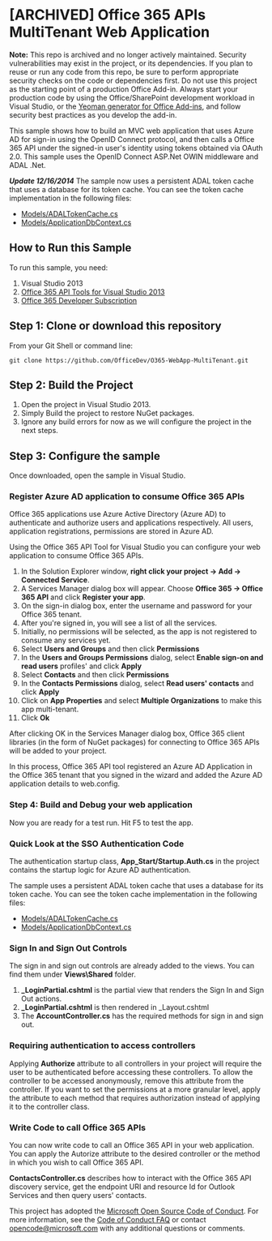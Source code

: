 [ARCHIVED] Office 365 APIs MultiTenant Web Application
============================================

**Note:** This repo is archived and no longer actively maintained. Security vulnerabilities may exist in the project, or its dependencies. If you plan to reuse or run any code from this repo, be sure to perform appropriate security checks on the code or dependencies first. Do not use this project as the starting point of a production Office Add-in. Always start your production code by using the Office/SharePoint development workload in Visual Studio, or the [Yeoman generator for Office Add-ins](https://github.com/OfficeDev/generator-office), and follow security best practices as you develop the add-in.

This sample shows how to build an MVC web application that uses Azure AD for sign-in using the OpenID Connect protocol, and then calls a Office 365 API under the signed-in user's identity using tokens obtained via OAuth 2.0. This sample uses the OpenID Connect ASP.Net OWIN middleware and ADAL .Net.

***Update 12/16/2014***
The sample now uses a persistent ADAL token cache that uses a database for its token cache. You can see the token cache implementation in the following files:
- [Models/ADALTokenCache.cs](https://github.com/OfficeDev/O365-WebApp-MultiTenant/blob/master/O365-WebApp-MultiTenant/O365-WebApp-MultiTenant/Models/ADALTokenCache.cs)
- [Models/ApplicationDbContext.cs](https://github.com/OfficeDev/O365-WebApp-MultiTenant/blob/master/O365-WebApp-MultiTenant/O365-WebApp-MultiTenant/Models/ApplicationDbContext.cs)


## How to Run this Sample
To run this sample, you need:

1. Visual Studio 2013
2. [Office 365 API Tools for Visual Studio 2013](http://aka.ms/OfficeDevToolsForVS2013)
3. [Office 365 Developer Subscription](https://portal.office.com/Signup/Signup.aspx?OfferId=6881A1CB-F4EB-4db3-9F18-388898DAF510&DL=DEVELOPERPACK&ali=1)

## Step 1: Clone or download this repository
From your Git Shell or command line:

`git clone https://github.com/OfficeDev/O365-WebApp-MultiTenant.git`

## Step 2: Build the Project
1. Open the project in Visual Studio 2013.
2. Simply Build the project to restore NuGet packages.
3. Ignore any build errors for now as we will configure the project in the next steps.

## Step 3: Configure the sample
Once downloaded, open the sample in Visual Studio.

### Register Azure AD application to consume Office 365 APIs
Office 365 applications use Azure Active Directory (Azure AD) to authenticate and authorize users and applications respectively. All users, application registrations, permissions are stored in Azure AD.

Using the Office 365 API Tool for Visual Studio you can configure your web application to consume Office 365 APIs. 

1. In the Solution Explorer window, **right click your project -> Add -> Connected Service**.
2. A Services Manager dialog box will appear. Choose **Office 365 -> Office 365 API** and click **Register your app**.
3. On the sign-in dialog box, enter the username and password for your Office 365 tenant. 
4. After you're signed in, you will see a list of all the services. 
5. Initially, no permissions will be selected, as the app is not registered to consume any services yet.
6. Select **Users and Groups** and then click **Permissions**
7. In the **Users and Groups Permissions** dialog, select **Enable sign-on and read users** profiles' and click **Apply**
8. Select **Contacts** and then click **Permissions**
9. In the **Contacts Permissions** dialog, select **Read users' contacts** and click **Apply**
10. Click on **App Properties** and select **Multiple Organizations** to make this app multi-tenant.
10. Click **Ok**

After clicking OK in the Services Manager dialog box, Office 365 client libraries (in the form of NuGet packages) for connecting to Office 365 APIs will be added to your project. 

In this process, Office 365 API tool registered an Azure AD Application in the Office 365 tenant that you signed in the wizard and added the Azure AD application details to web.config. 

### Step 4: Build and Debug your web application
Now you are ready for a test run. Hit F5 to test the app.

### Quick Look at the SSO Authentication Code
The authentication startup class, **App_Start/Startup.Auth.cs** in the project contains the startup logic for Azure AD authentication. 

The sample uses a persistent ADAL token cache that uses a database for its token cache. You can see the token cache implementation in the following files:
- [Models/ADALTokenCache.cs](https://github.com/OfficeDev/O365-WebApp-MultiTenant/blob/master/O365-WebApp-MultiTenant/O365-WebApp-MultiTenant/Models/ADALTokenCache.cs)
- [Models/ApplicationDbContext.cs](https://github.com/OfficeDev/O365-WebApp-MultiTenant/blob/master/O365-WebApp-MultiTenant/O365-WebApp-MultiTenant/Models/ApplicationDbContext.cs)

### Sign In and Sign Out Controls
The sign in and sign out controls are already added to the views. You can find them under **Views\Shared** folder.
1. **_LoginPartial.cshtml** is the partial view that renders the Sign In and Sign Out actions.
2. **_LoginPartial.cshtml** is then rendered in _Layout.cshtml
3. The **AccountController.cs** has the required methods for sign in and sign out.

### Requiring authentication to access controllers
Applying **Authorize** attribute to all controllers in your project will require the user to be authenticated before accessing these controllers. To allow the controller to be accessed anonymously, remove this attribute from the controller. If you want to set the permissions at a more granular level, apply the attribute to each method that requires authorization instead of applying it to the controller class.

### Write Code to call Office 365 APIs
You can now write code to call an Office 365 API in your web application. You can apply the Autorize attribute to the desired controller or the method in which you wish to call Office 365 API.

**ContactsController.cs** describes how to interact with the Office 365 API discovery service, get the endpoint URI and resource Id for Outlook Services and then query users' contacts.






This project has adopted the [Microsoft Open Source Code of Conduct](https://opensource.microsoft.com/codeofconduct/). For more information, see the [Code of Conduct FAQ](https://opensource.microsoft.com/codeofconduct/faq/) or contact [opencode@microsoft.com](mailto:opencode@microsoft.com) with any additional questions or comments.
